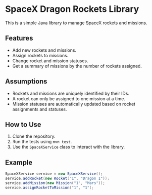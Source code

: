 # SpaceX Dragon Rockets Library

This is a simple Java library to manage SpaceX rockets and missions.

## Features
- Add new rockets and missions.
- Assign rockets to missions.
- Change rocket and mission statuses.
- Get a summary of missions by the number of rockets assigned.

## Assumptions
- Rockets and missions are uniquely identified by their IDs.
- A rocket can only be assigned to one mission at a time.
- Mission statuses are automatically updated based on rocket assignments and statuses.

## How to Use
1. Clone the repository.
2. Run the tests using `mvn test`.
3. Use the `SpaceXService` class to interact with the library.

## Example
```java
SpaceXService service = new SpaceXService();
service.addRocket(new Rocket("1", "Dragon 1"));
service.addMission(new Mission("1", "Mars"));
service.assignRocketToMission("1", "1");